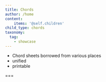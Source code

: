 ```yaml
---
title: Chords
author: /home
content:
    items: '@self.children'
child_type: chords
taxonomy:
  tag:
    - showcase
---
```


- Chord sheets borrowed from various places
- unified
- printable

===
